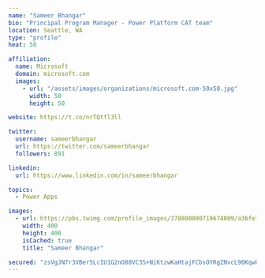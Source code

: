 ```yaml
---
name: "Sameer Bhangar"
bio: "Principal Program Manager - Power Platform CAT team"
location: Seattle, WA
type: "profile"
heat: 58

affiliation:
  name: Microsoft
  domain: microsoft.com
  images:
    - url: "/assets/images/organizations/microsoft.com-50x50.jpg"
      width: 50
      height: 50

website: https://t.co/nrTQtfl3ll

twitter:
  username: sameerbhangar
  url: https://twitter.com/sameerbhangar
  followers: 891

linkedin:
  url: https://www.linkedin.com/in/sameerbhangar

topics:
  - Power Apps

images:
  - url: https://pbs.twimg.com/profile_images/378800000719674009/a36fe7ddfab1778b76e5793772e43798_400x400.jpeg
    width: 400
    height: 400
    isCached: true
    title: "Sameer Bhangar"

secured: "zsVgJN7r3VBer5LcIU1G2nO88VC3S+NiKtzwKaHtajFCbsOYRgZNvcL90KqwUVFj11WujqOLwRg88Mynk1jTaDdeqX+bGeLhzVPE5w9yAhsjs1FUGXYubuyJbgbHxehZglWC6u2Uce9ocNbnxXhHwMEgOP+ad157F6gBQJv2fhqaujML5dE4ZiuPNAWnkxIHB7KD/rKCBh3qaKeU8JPHzy9MJ7F32b5om/ihc19jErsnEeTWrO57ZW8sjm4oJhMyh1KeCRI38tDU5GcwUivoau90GRMzdR/18AHEyBBs1G53SiG2sLVE0KgAJi4BKuWXvfyu2+5d1kqiz9qZwGJ4C7EceXrt8UB5NdQ1H3hkJMV0UiPrFB+ozI7exL8afkCEhghxUo/wsJuHdstoBf2V/g==;bvjOmS6aTH36AcwgIPdaCg=="
---
```


